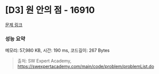 # [D3] 원 안의 점 - 16910 

[문제 링크](https://swexpertacademy.com/main/code/problem/problemDetail.do?contestProbId=AYcllbDqUVgDFASR) 

### 성능 요약

메모리: 57,980 KB, 시간: 190 ms, 코드길이: 267 Bytes



> 출처: SW Expert Academy, https://swexpertacademy.com/main/code/problem/problemList.do